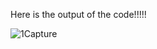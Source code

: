 Here is the output of the code!!!!!

![1Capture](https://github.com/M-B-I/AllInOne_ProjectHub/assets/91153075/d1087c55-d2cc-46fc-907e-ed027b0bfc91)
